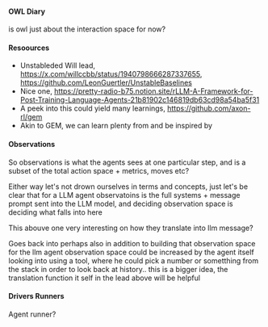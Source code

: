 #### OWL Diary

is owl just about the interaction space for now?

#### Resoources

- Unstableded Will lead, https://x.com/willccbb/status/1940798666287337655, https://github.com/LeonGuertler/UnstableBaselines
- Nice one, https://pretty-radio-b75.notion.site/rLLM-A-Framework-for-Post-Training-Language-Agents-21b81902c146819db63cd98a54ba5f31
- A peek into this could yield many learnings, https://github.com/axon-rl/gem
- Akin to GEM, we can learn plenty from and be inspired by

#### Observations

So observations is what the agents sees at one particular step, and is a subset of the total action space + metrics, moves etc?

Either way let's not drown ourselves in terms and concepts, just let's be clear that for a LLM agent
observatoins is the full systems + message prompt sent into the LLM model, and deciding observation space is
deciding what falls into here

This abouve one very interesting on how they translate into llm message?

Goes back into perhaps also in addition to building that observation space for the llm agent observation space could be increased by the agent itself looking into using a tool, where he could pick a number or sometthing from the stack in order to look back at history.. this is a bigger idea, the translation function it self in the lead above will be helpful

#### Drivers Runners

Agent runner?
